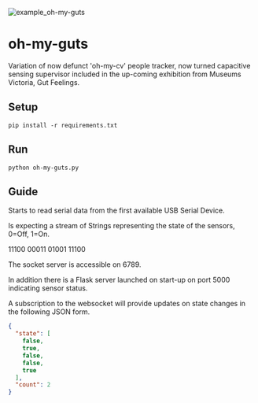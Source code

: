 ![example_oh-my-guts](https://user-images.githubusercontent.com/9277107/52920689-97055a00-3363-11e9-8f87-de51cdc5ef8a.gif)

# oh-my-guts
Variation of now defunct 'oh-my-cv' people tracker, now turned capacitive sensing supervisor included in the up-coming exhibition from Museums Victoria, Gut Feelings. 

## Setup
`pip install -r requirements.txt`

## Run
`python oh-my-guts.py`

## Guide
Starts to read serial data from the first available USB Serial Device.

Is expecting a stream of Strings representing the state of the sensors, 0=Off, 1=On.

11100
00011
01001
11100

The socket server is accessible on 6789.

In addition there is a Flask server launched on start-up on port 5000 indicating sensor status.

A subscription to the websocket will provide updates on state changes in the following JSON form.

``` json
{
  "state": [
    false,
    true,
    false,
    false,
    true
  ],
  "count": 2
}
```
